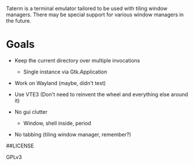 Taterm is a terminal emulator tailored to be used with tiling window managers.
There may be special support for various window managers in the future.

# Goals

* Keep the current directory over multiple invocations
    * Single instance via Gtk.Application

* Work on Wayland (maybe, didn't test)

* Use VTE3 (Don't need to reinvent the wheel and everything else around it)

* No gui clutter
    * Window, shell inside, period

* No tabbing (tiling window manager, remember?)

##LICENSE

GPLv3
